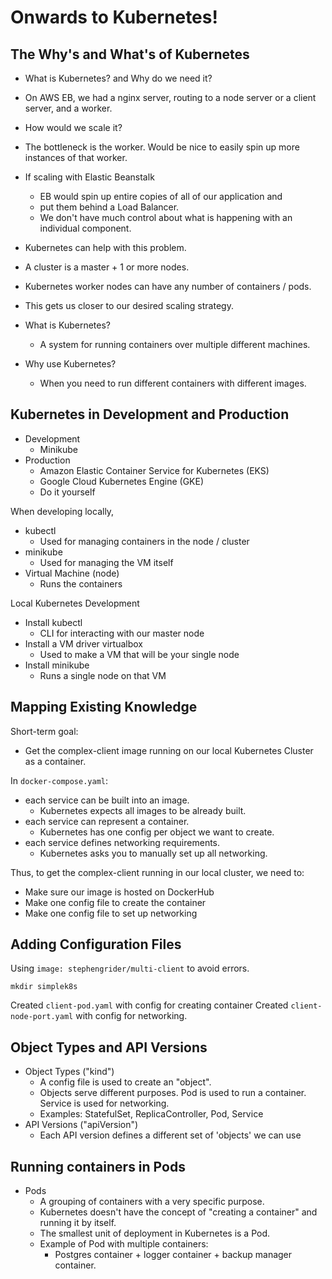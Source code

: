 # Onwards to Kubernetes!

## The Why's and What's of Kubernetes

* What is Kubernetes? and Why do we need it?
* On AWS EB, we had a nginx server, routing to a node server or a client server, and a worker.
* How would we scale it?
* The bottleneck is the worker. Would be nice to easily spin up more instances of that worker.
* If scaling with Elastic Beanstalk
  * EB would spin up entire copies of all of our application and 
  * put them behind a Load Balancer.
  * We don't have much control about what is happening with an individual component.
* Kubernetes can help with this problem.
* A cluster is a master + 1 or more nodes.
* Kubernetes worker nodes can have any number of containers / pods.
* This gets us closer to our desired scaling strategy.

* What is Kubernetes?
  * A system for running containers over multiple different machines.
* Why use Kubernetes?
  * When you need to run different containers with different images.

## Kubernetes in Development and Production

* Development
  * Minikube
* Production
  * Amazon Elastic Container Service for Kubernetes (EKS)
  * Google Cloud Kubernetes Engine (GKE)
  * Do it yourself

When developing locally,
* kubectl
  * Used for managing containers in the node / cluster
* minikube
  * Used for managing the VM itself
* Virtual Machine (node)
  * Runs the containers

Local Kubernetes Development
* Install kubectl
  * CLI for interacting with our master node
* Install a VM driver virtualbox
  * Used to make a VM that will be your single node
* Install minikube
  * Runs a single node on that VM

## Mapping Existing Knowledge

Short-term goal:
* Get the complex-client image running on our local Kubernetes Cluster as a container.

In `docker-compose.yaml`:
* each service can be built into an image.
  * Kubernetes expects all images to be already built.
* each service can represent a container.
  * Kubernetes has one config per object we want to create.
* each service defines networking requirements.
  * Kubernetes asks you to manually set up all networking.

Thus, to get the complex-client running in our local cluster, we need to:
* Make sure our image is hosted on DockerHub
* Make one config file to create the container
* Make one config file to set up networking

## Adding Configuration Files

Using `image: stephengrider/multi-client` to avoid errors.

```
mkdir simplek8s
```

Created `client-pod.yaml` with config for creating container
Created `client-node-port.yaml` with config for networking.

## Object Types and API Versions

* Object Types ("kind")
  * A config file is used to create an "object".
  * Objects serve different purposes. Pod is used to run a container. Service is used for networking.
  * Examples: StatefulSet, ReplicaController, Pod, Service
* API Versions ("apiVersion")
  * Each API version defines a different set of 'objects' we can use

## Running containers in Pods

* Pods
  * A grouping of containers with a very specific purpose.
  * Kubernetes doesn't have the concept of "creating a container" and running it by itself.
  * The smallest unit of deployment in Kubernetes is a Pod.
  * Example of Pod with multiple containers:
    * Postgres container + logger container + backup manager container.

